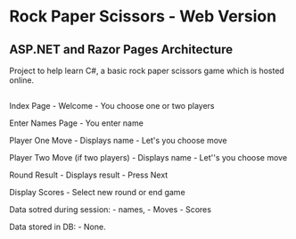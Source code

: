 # Rock Paper Scissors - Web Version

## ASP.NET and Razor Pages Architecture

Project to help learn C#, a basic rock paper scissors game which is hosted online. 

##

Index Page
	- Welcome
	- You choose one or two players

Enter Names Page
	- You enter name

Player One Move
	- Displays name
	- Let's you choose move

Player Two Move (if two players)
	- Displays name
	- Let''s you choose move

Round Result
	- Displays result
	- Press Next

Display Scores
	- Select new round or end game

Data sotred during session:
	- names, 
	- Moves
	- Scores

Data stored in DB:
	- None.


	